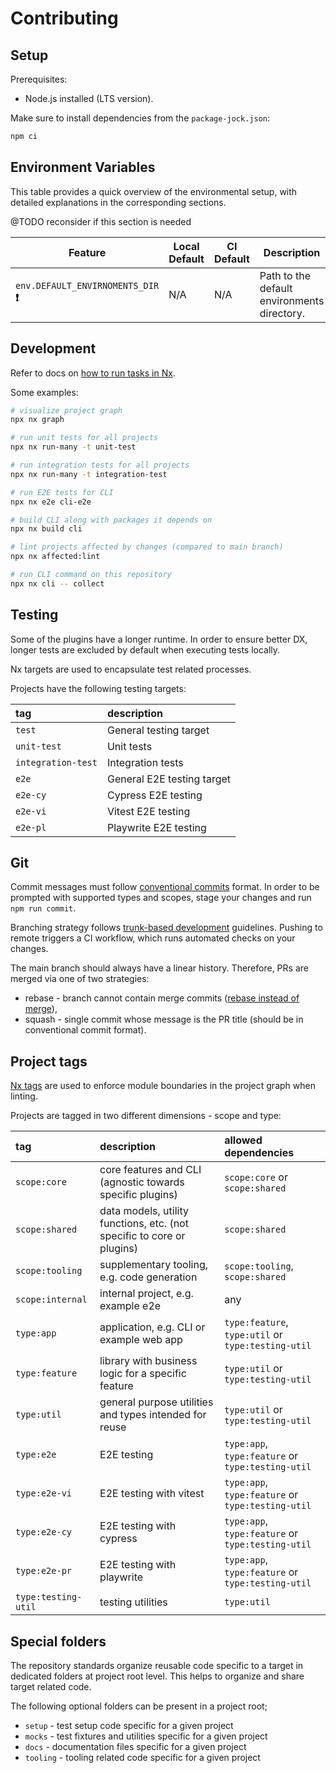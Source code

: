 # Contributing

## Setup

Prerequisites:

- Node.js installed (LTS version).

Make sure to install dependencies from the `package-jock.json`:

```sh
npm ci
```

## Environment Variables

This table provides a quick overview of the environmental setup, with detailed explanations in the corresponding sections.

@TODO reconsider if this section is needed

| Feature                                | Local Default | CI Default | Description                                 |
| -------------------------------------- | ------------- | ---------- | ------------------------------------------- |
| `env.DEFAULT_ENVIRNOMENTS_DIR` **❗️** | N/A           | N/A        | Path to the default environments directory. |

## Development

Refer to docs on [how to run tasks in Nx](https://nx.dev/core-features/run-tasks).

Some examples:

```sh
# visualize project graph
npx nx graph

# run unit tests for all projects
npx nx run-many -t unit-test

# run integration tests for all projects
npx nx run-many -t integration-test

# run E2E tests for CLI
npx nx e2e cli-e2e

# build CLI along with packages it depends on
npx nx build cli

# lint projects affected by changes (compared to main branch)
npx nx affected:lint

# run CLI command on this repository
npx nx cli -- collect
```

## Testing

Some of the plugins have a longer runtime. In order to ensure better DX, longer tests are excluded by default when executing tests locally.

Nx targets are used to encapsulate test related processes.

Projects have the following testing targets:

| tag                | description                |
| :----------------- | :------------------------- |
| `test`             | General testing target     |
| `unit-test`        | Unit tests                 |
| `integration-test` | Integration tests          |
| `e2e`              | General E2E testing target |
| `e2e-cy`           | Cypress E2E testing        |
| `e2e-vi`           | Vitest E2E testing         |
| `e2e-pl`           | Playwrite E2E testing      |

## Git

Commit messages must follow [conventional commits](https://conventionalcommits.org/) format.
In order to be prompted with supported types and scopes, stage your changes and run `npm run commit`.

Branching strategy follows [trunk-based development](https://www.atlassian.com/continuous-delivery/continuous-integration/trunk-based-development) guidelines.
Pushing to remote triggers a CI workflow, which runs automated checks on your changes.

The main branch should always have a linear history.
Therefore, PRs are merged via one of two strategies:

- rebase - branch cannot contain merge commits ([rebase instead of merge](https://www.atlassian.com/git/tutorials/merging-vs-rebasing)),
- squash - single commit whose message is the PR title (should be in conventional commit format).

## Project tags

[Nx tags](https://nx.dev/core-features/enforce-module-boundaries) are used to enforce module boundaries in the project graph when linting.

Projects are tagged in two different dimensions - scope and type:

| tag                 | description                                                            | allowed dependencies                               |
| :------------------ | :--------------------------------------------------------------------- | :------------------------------------------------- |
| `scope:core`        | core features and CLI (agnostic towards specific plugins)              | `scope:core` or `scope:shared`                     |
| `scope:shared`      | data models, utility functions, etc. (not specific to core or plugins) | `scope:shared`                                     |
| `scope:tooling`     | supplementary tooling, e.g. code generation                            | `scope:tooling`, `scope:shared`                    |
| `scope:internal`    | internal project, e.g. example e2e                                     | any                                                |
| `type:app`          | application, e.g. CLI or example web app                               | `type:feature`, `type:util` or `type:testing-util` |
| `type:feature`      | library with business logic for a specific feature                     | `type:util` or `type:testing-util`                 |
| `type:util`         | general purpose utilities and types intended for reuse                 | `type:util` or `type:testing-util`                 |
| `type:e2e`          | E2E testing                                                            | `type:app`, `type:feature` or `type:testing-util`  |
| `type:e2e-vi`       | E2E testing with vitest                                                | `type:app`, `type:feature` or `type:testing-util`  |
| `type:e2e-cy`       | E2E testing with cypress                                               | `type:app`, `type:feature` or `type:testing-util`  |
| `type:e2e-pr`       | E2E testing with playwrite                                             | `type:app`, `type:feature` or `type:testing-util`  |
| `type:testing-util` | testing utilities                                                      | `type:util`                                        |

## Special folders

The repository standards organize reusable code specific to a target in dedicated folders at project root level.
This helps to organize and share target related code.

The following optional folders can be present in a project root;

- `setup` - test setup code specific for a given project
- `mocks` - test fixtures and utilities specific for a given project
- `docs` - documentation files specific for a given project
- `tooling` - tooling related code specific for a given project
